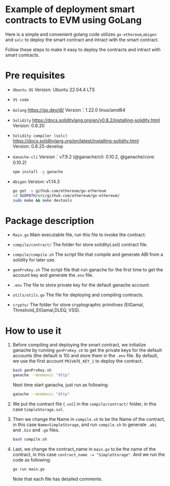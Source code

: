 # Example of deployment smart contracts to EVM using GoLang

Here is a simple and convenient golang code utilizes `go-ethereum`,`abigen` and `solc` to deploy the smart contract and intract with the smart contract.

Follow these steps to make it easy to deploy the contracts and intract with smart contracts.

# Pre requisites

* `Ubuntu OS`  Version: Ubuntu 22.04.4 LTS

* `VS code`

* `Golang`  https://go.dev/dl/   Version：1.22.0 linux/amd64

* `Solidity`  https://docs.soliditylang.org/en/v0.8.2/installing-solidity.html  Version: 0.8.20

* `Solidity compiler (solc)`  https://docs.soliditylang.org/en/latest/installing-solidity.html  
Version: 0.8.25-develop

* `Ganache-cli`    Version：v7.9.2 (@ganache/cli: 0.10.2, @ganache/core: 0.10.2)

    ```bash
    npm install -g ganache  
    ```
    
* `Abigen`    Version: v1.14.3
    ```bash
    go get -u github.com/ethereum/go-ethereum
    cd $GOPATH/src/github.com/ethereum/go-ethereum/
    sudo make && make devtools 
    ```
    

# Package description

* `Main.go`    Main executable file, run this file to invoke the contract.

* `compile/contract/`  The folder for store solidity(.sol) contract file.

* `compile/compile.sh`  The script file that compile and generate ABI from a solidity for later use.

* `genPrvKey.sh`  The script file that run ganache for the first time to get the account key and generate the`.env` file.

* `.env`  The file to store private key for the default ganache account. 

* `utils/utils.go`  The file for deploying and compiling contracts.

* `crypto/`  The folder for store cryptographic primitives (EIGamal, Threshold_ElGamal,DLEQ, VSS).

# How to use it

1. Before compiling and deploying the smart contract, we initialize ganache by running `genPrvKey.sh` to get the private keys for the default accounts (the default is 10) and store them in the `.env` file.
By default, we use the first account `PRIVATE_KEY_1` to deploy the contract.

    ```bash
    bash genPrvKey.sh
    ganache --mnemonic "dttp"
    ```

    Next time start ganacha, just run as following: 

    ```bash
    ganache --mnemonic "dttp"
    ```

2. We put the contract file (`.sol`) in the `compile/contract/` folder, in this case `SimpleStorage.sol`.

3. Then we change the Name in `compile.sh` to be the Name of the contract, in this case `Name=SimpleStorage`, and run `compile.sh` to generate `.abi` and `.bin` and `.go` files.

    ```bash
    bash compile.sh
    ```

4. Last, we change the contract_name in `main.go` to be the name of the contract, in this case `contract_name := "SimpleStorage"`. And we run the code as following:
    ```bash
    go run main.go
    ```
    Note that each file has detailed comments.
